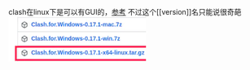 clash在linux下是可以有GUI的，[参考](https://www.jianshu.com/p/02e3e8ccfe80)
不过这个[[version]]名只能说很奇葩 ![](clash-for-windows-linux.png)
